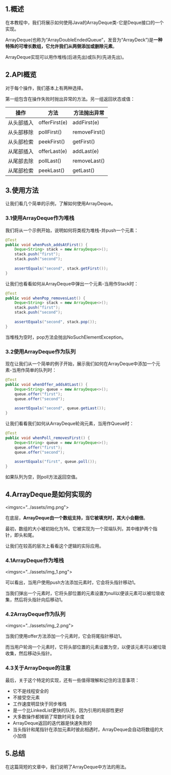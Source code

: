 ## 1.概述

在本教程中，我们将展示如何使用Java的ArrayDeque类-它是Deque接口的一个实现。

ArrayDeque(也称为“ArrayDoubleEndedQueue”，发音为“ArrayDeck”)是**一种特殊的可增长数组，它允许我们从两侧添加或删除元素**。

ArrayDeque实现可以用作堆栈(后进先出)或队列(先进先出)。

## 2.API概览

对于每个操作，我们基本上有两种选择。

第一组包含在操作失败时抛出异常的方法。另一组返回状态或值：

|操作    |方法      |方法抛出异常|
|-------|-----------|-----------------|
|从头部插入|offerFirst(e)|addFirst(e)      |
|从头部移除|pollFirst()|removeFirst()    |
|从头部检索|peekFirst()|getFirst()       |
|从尾部插入|offerLast(e)|addLast(e)       |
|从尾部去除|pollLast()  |removeLast()     |
|从尾部检索|peekLast()  |getLast()        |

## 3.使用方法

让我们看几个简单的示例，了解如何使用ArrayDeque。

### 3.1使用ArrayDeque作为堆栈

我们将从一个示例开始，说明如何将类视为堆栈-并push一个元素：

```java
@Test
public void whenPush_addsAtFirst() {
    Deque<String> stack = new ArrayDeque<>();
    stack.push("first");
    stack.push("second");
 
    assertEquals("second", stack.getFirst());
}
```

让我们也看看如何从ArrayDeque中弹出一个元素-当用作Stack时：

```java
@Test
public void whenPop_removesLast() {
    Deque<String> stack = new ArrayDeque<>();
    stack.push("first");
    stack.push("second");
 
    assertEquals("second", stack.pop());
}
```

当堆栈为空时，pop方法会抛出NoSuchElementException。

### 3.2使用ArrayDeque作为队列

现在让我们从一个简单的例子开始，展示我们如何在ArrayDeque中添加一个元素-当用作简单的队列时：

```java
@Test
public void whenOffer_addsAtLast() {
    Deque<String> queue = new ArrayDeque<>();
    queue.offer("first");
    queue.offer("second");
 
    assertEquals("second", queue.getLast());
}
```

让我们看看我们如何从ArrayDeque轮询元素，当用作Queue时：

```java
@Test
public void whenPoll_removesFirst() {
    Deque<String> queue = new ArrayDeque<>();
    queue.offer("first");
    queue.offer("second");
 
    assertEquals("first", queue.poll());
}
```

如果队列为空，则poll方法返回空值。

## 4.ArrayDeque是如何实现的

<imgsrc="../assets/img.png">

在底层，**ArrayDeque由一个数组支持，当它被填充时，其大小会翻倍**。

最初，数组的大小被初始化为16。它被实现为一个双端队列，其中维护两个指针，即头和尾。

让我们在较高的层次上看看这个逻辑的实际应用。

### 4.1ArrayDeque作为堆栈

<imgsrc="../assets/img_1.png">

可以看出，当用户使用push方法添加元素时，它会将头指针移动1。

当我们弹出一个元素时，它将头部位置的元素设置为null以便该元素可以被垃圾收集，然后将头指针向后移动1。

### 4.2ArrayDeque作为队列

<imgsrc="../assets/img_2.png">

当我们使用offer方法添加一个元素时，它会将尾指针移动1。

而当用户轮询一个元素时，它将头部位置的元素设置为空，以便该元素可以被垃圾收集，然后移动头指针。

### 4.3关于ArrayDeque的注意

最后，关于这个特定的实现，还有一些值得理解和记住的注意事项：

-   它不是线程安全的
-   不接受空元素
-   工作速度明显快于同步堆栈
-   是一个比LinkedList更快的队列，因为引用的局部性更好
-   大多数操作都摊销了常数时间复杂度
-   ArrayDeque返回的迭代器是快速失败的
-   当头指针和尾指针在添加元素时彼此相遇时，ArrayDeque会自动将数组的大小加倍

## 5.总结

在这篇简短的文章中，我们说明了ArrayDeque中方法的用法。
